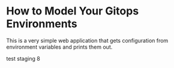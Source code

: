 # How to Model Your Gitops Environments

This is a very simple web application that gets configuration from environment variables and prints them out.

test staging 8